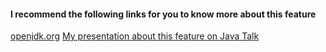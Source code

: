 #### I recommend the following links for you to know more about this feature 
[openjdk.org](https://openjdk.org/jeps/447)
[My presentation about this feature on  Java Talk](https://www.youtube.com/watch?v=Y2Bn8pusXlc)
